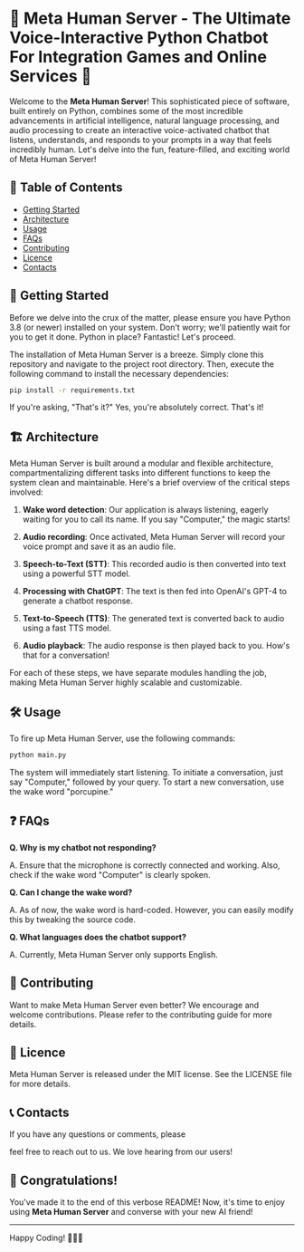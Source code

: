 # 🚀 Meta Human Server - The Ultimate Voice-Interactive Python Chatbot For Integration Games and Online Services 🚀

Welcome to the **Meta Human Server**! This sophisticated piece of software, built entirely on Python, combines some of the most incredible advancements in artificial intelligence, natural language processing, and audio processing to create an interactive voice-activated chatbot that listens, understands, and responds to your prompts in a way that feels incredibly human. Let's delve into the fun, feature-filled, and exciting world of Meta Human Server!

## 📖 Table of Contents

- [Getting Started](#getting-started)
- [Architecture](#architecture)
- [Usage](#usage)
- [FAQs](#faqs)
- [Contributing](#contributing)
- [Licence](#licence)
- [Contacts](#contacts)

## 🏃 Getting Started

Before we delve into the crux of the matter, please ensure you have Python 3.8 (or newer) installed on your system. Don't worry; we'll patiently wait for you to get it done. Python in place? Fantastic! Let's proceed.

The installation of Meta Human Server is a breeze. Simply clone this repository and navigate to the project root directory. Then, execute the following command to install the necessary dependencies:

```bash
pip install -r requirements.txt
```

If you're asking, "That's it?" Yes, you're absolutely correct. That's it!

## 🏗 Architecture

Meta Human Server is built around a modular and flexible architecture, compartmentalizing different tasks into different functions to keep the system clean and maintainable. Here's a brief overview of the critical steps involved:

1. **Wake word detection**: Our application is always listening, eagerly waiting for you to call its name. If you say "Computer," the magic starts!

2. **Audio recording**: Once activated, Meta Human Server will record your voice prompt and save it as an audio file.

3. **Speech-to-Text (STT)**: This recorded audio is then converted into text using a powerful STT model.

4. **Processing with ChatGPT**: The text is then fed into OpenAI's GPT-4 to generate a chatbot response.

5. **Text-to-Speech (TTS)**: The generated text is converted back to audio using a fast TTS model.

6. **Audio playback**: The audio response is then played back to you. How's that for a conversation!

For each of these steps, we have separate modules handling the job, making Meta Human Server highly scalable and customizable. 

## 🛠 Usage

To fire up Meta Human Server, use the following commands:

```bash
python main.py
```

The system will immediately start listening. To initiate a conversation, just say "Computer," followed by your query. To start a new conversation, use the wake word "porcupine."

## ❓ FAQs

**Q. Why is my chatbot not responding?**

A. Ensure that the microphone is correctly connected and working. Also, check if the wake word "Computer" is clearly spoken.

**Q. Can I change the wake word?**

A. As of now, the wake word is hard-coded. However, you can easily modify this by tweaking the source code.

**Q. What languages does the chatbot support?**

A. Currently, Meta Human Server only supports English.

## 🤝 Contributing

Want to make Meta Human Server even better? We encourage and welcome contributions. Please refer to the contributing guide for more details.

## 📜 Licence

Meta Human Server is released under the MIT license. See the LICENSE file for more details.

## 📞 Contacts

If you have any questions or comments, please

 feel free to reach out to us. We love hearing from our users!

## 🎉 Congratulations!

You've made it to the end of this verbose README! Now, it's time to enjoy using **Meta Human Server** and converse with your new AI friend!

---
Happy Coding! 🚀🚀🚀
